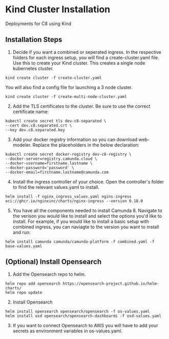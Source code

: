 # Kind Cluster Installation
Deployments for C8 using Kind

## Installation Steps

1. Decide if you want a combined or seperated ingress. In the respective folders for each ingress setup, you will find a create-cluster.yaml file. Use this to create your Kind cluster. This creates a single node kubernetes cluster.
```
kind create cluster -f create-cluster.yaml
```
You will also find a config file for launching a 3 node cluster.
```
kind create cluster -f create-multi-node-cluster.yaml
```

2. Add the TLS certificates to the cluster. Be sure to use the correct certificate name:
```
kubectl create secret tls dev-c8-separated \
--cert dev.c8.separated.crt \
--key dev.c8.separated.key
```

3. Add your docker registry information so you can download web-modeler. Replace the placeholders in the below declaration:
```
kubectl create secret docker-registry dev-c8-registry \
--docker-server=registry.camunda.cloud \
--docker-username=firstname.lastname \
--docker-password='password' \
--docker-email=firstname.lastname@camunda.com
```

4. Install the ingress controller of your choice. Open the controller's folder to find the relevant values.yaml to install.

```
helm install -f nginx_ingress_values.yaml nginx-ingress oci://ghcr.io/nginxinc/charts/nginx-ingress --version 0.18.0
```

5. You have all the components needed to install Camunda 8. Navigate to the verison you would like to install and select the options you'd like to install. For example, if you would like to install a basic setup with combined ingress, you can naviagte to the version you want to install and run:
```
helm install camunda camunda/camunda-platform -f combined.yaml -f base-values.yaml
```


## (Optional) Install Opensearch

1. Add the Opensearch repo to helm.
```
helm repo add opensearch https://opensearch-project.github.io/helm-charts/
helm repo update
```

2. Install Opensearch
```
helm install opensearch opensearch/opensearch -f os-values.yaml
helm install osd opensearch/opensearch-dashboards -f osd-values.yaml
```

3. If you want to connect Opensearch to AWS you will have to add your secrets as environment variables in os-values.yaml.
